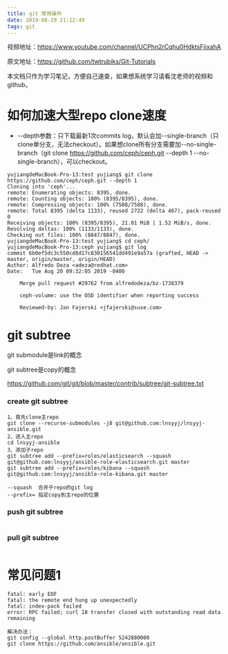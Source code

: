 ```yaml
---
title: git 常用操作
date: 2019-08-20 21:12:49
tags: git
---
```


视频地址：<https://www.youtube.com/channel/UCPhn2rCqhu0HdktsFjixahA>

原文地址：<https://github.com/twtrubiks/Git-Tutorials>

本文档只作为学习笔记，方便自己速查，如果想系统学习请看沈老师的视频和github。

# 如何加速大型repo clone速度

- --depth参数：只下载最新1次commits log，默认会加--single-branch（只clone单分支，无法checkout）。如果想clone所有分支需要加--no-single-branch（git clone https://github.com/ceph/ceph.git --depth 1 --no-single-branch），可以checkout。

```
yujiangdeMacBook-Pro-13:test yujiang$ git clone https://github.com/ceph/ceph.git --depth 1
Cloning into 'ceph'...
remote: Enumerating objects: 8395, done.
remote: Counting objects: 100% (8395/8395), done.
remote: Compressing objects: 100% (7508/7508), done.
remote: Total 8395 (delta 1133), reused 2722 (delta 467), pack-reused 0
Receiving objects: 100% (8395/8395), 21.01 MiB | 1.52 MiB/s, done.
Resolving deltas: 100% (1133/1133), done.
Checking out files: 100% (8847/8847), done.
yujiangdeMacBook-Pro-13:test yujiang$ cd ceph/
yujiangdeMacBook-Pro-13:ceph yujiang$ git log
commit 6b0ef5dc3c550cd8d17c830156541dd491e9a57a (grafted, HEAD -> master, origin/master, origin/HEAD)
Author: Alfredo Deza <adeza@redhat.com>
Date:   Tue Aug 20 09:32:05 2019 -0400

    Merge pull request #29762 from alfredodeza/bz-1738379
    
    ceph-volume: use the OSD identifier when reporting success
    
    Reviewed-by: Jan Fajerski <jfajerski@suse.com>

```

# git subtree

git submodule是link的概念

git subtree是copy的概念

https://github.com/git/git/blob/master/contrib/subtree/git-subtree.txt

### create git subtree

```
1、首先clone主repo
git clone --recurse-submodules -j8 git@github.com:lnsyyj/lnsyyj-ansible.git
2、进入主repo
cd lnsyyj-ansible
3、添加子repo
git subtree add --prefix=roles/elasticsearch --squash git@github.com:lnsyyj/ansible-role-elasticsearch.git master
git subtree add --prefix=roles/kibana --squash git@github.com:lnsyyj/ansible-role-kibana.git master

--squash  合并子repo的git log
--prefix= 指定copy到主repo的位置
```

### push git subtree

```

```

### pull git subtree

```

```



# 常见问题1

```
fatal: early EOF
fatal: the remote end hung up unexpectedly
fatal: index-pack failed
error: RPC failed; curl 18 transfer closed with outstanding read data remaining

解决办法：
git config --global http.postBuffer 5242880000
git clone https://github.com/ansible/ansible.git
```

